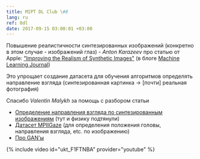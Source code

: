```yaml
---
title: MIPT DL Club \#8
lang: ru
ref: 8dl
date: 2017-09-15 03:00:01 +03:00
---
```


Повышение реалистичности синтезированных изображений (конкретно в этом случае - изображений глаз) - _Anton Karazeev_ про статью от Apple: ["Improving the Realism of Synthetic Images"](https://arxiv.org/pdf/1612.07828.pdf) (в блоге [Machine Learning Journal](https://machinelearning.apple.com/2017/07/07/GAN.html))

Это упрощает создание датасета для обучения алгоритмов определять направление взгляда (синтезированная картинка -> [почти] реальная фотография)

Спасибо _Valentin Malykh_ за помощь с разбором статьи

- [Определение направления взгляда по синтезированным изображениям](https://www.mpi-inf.mpg.de/departments/computer-vision-and-multimodal-computing/research/gaze-based-human-computer-interaction/appearance-based-gaze-estimation-in-the-wild-mpiigaze/) (тут и физику подтянули)
- [Датасет MPIIGaze](https://pdfs.semanticscholar.org/c17a/332e59f03b77921942d487b4b102b1ee73b6.pdf) (для определения положения головы, направления взгляда, etc. по изображению)
- [Про GAN'ы](https://blog.statsbot.co/generative-adversarial-networks-gans-engine-and-applications-f96291965b47)

{% include video id="ukt_F1FTNBA" provider="youtube" %}
